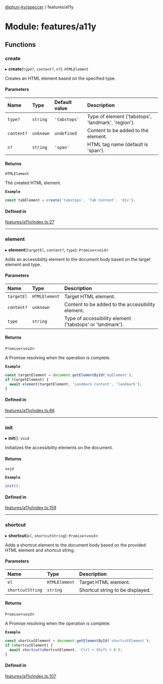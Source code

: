 [@phun-ky/speccer](../README.md) / features/a11y

# Module: features/a11y

## Functions

### create

▸ **create**(`type?`, `content?`, `n?`): `HTMLElement`

Creates an HTML element based on the specified type.

#### Parameters

| Name | Type | Default value | Description |
| :------ | :------ | :------ | :------ |
| `type?` | `string` | `'tabstops'` | Type of element ('tabstops', 'landmark', 'region'). |
| `content?` | `unknown` | `undefined` | Content to be added to the element. |
| `n?` | `string` | `'span'` | HTML tag name (default is 'span'). |

#### Returns

`HTMLElement`

The created HTML element.

**`Example`**

```ts
const tabElement = create('tabstops', 'Tab Content', 'div');
```

#### Defined in

[features/a11y/index.ts:27](https://github.com/phun-ky/speccer/blob/main/src/features/a11y/index.ts#L27)

___

### element

▸ **element**(`targetEl`, `content?`, `type`): `Promise`\<`void`\>

Adds an accessibility element to the document body based on the target element and type.

#### Parameters

| Name | Type | Description |
| :------ | :------ | :------ |
| `targetEl` | `HTMLElement` | Target HTML element. |
| `content?` | `unknown` | Content to be added to the accessibility element. |
| `type` | `string` | Type of accessibility element ('tabstops' or 'landmark'). |

#### Returns

`Promise`\<`void`\>

A Promise resolving when the operation is complete.

**`Example`**

```ts
const targetElement = document.getElementById('myElement');
if (targetElement) {
  await element(targetElement, 'Landmark Content', 'landmark');
}
```

#### Defined in

[features/a11y/index.ts:66](https://github.com/phun-ky/speccer/blob/main/src/features/a11y/index.ts#L66)

___

### init

▸ **init**(): `void`

Initializes the accessibility elements on the document.

#### Returns

`void`

**`Example`**

```ts
init();
```

#### Defined in

[features/a11y/index.ts:159](https://github.com/phun-ky/speccer/blob/main/src/features/a11y/index.ts#L159)

___

### shortcut

▸ **shortcut**(`el`, `shortcutString`): `Promise`\<`void`\>

Adds a shortcut element to the document body based on the provided HTML element and shortcut string.

#### Parameters

| Name | Type | Description |
| :------ | :------ | :------ |
| `el` | `HTMLElement` | Target HTML element. |
| `shortcutString` | `string` | Shortcut string to be displayed. |

#### Returns

`Promise`\<`void`\>

A Promise resolving when the operation is complete.

**`Example`**

```ts
const shortcutElement = document.getElementById('shortcutElement');
if (shortcutElement) {
  await shortcut(shortcutElement, 'Ctrl + Shift + A');
}
```

#### Defined in

[features/a11y/index.ts:107](https://github.com/phun-ky/speccer/blob/main/src/features/a11y/index.ts#L107)
